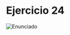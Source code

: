 # Ejercicio 24

![Enunciado](https://github.com/Lukas-De-Angelis-Riva/Estructura-Assembly/blob/master/Guia5/Ejercicio24/Enunciado.JPG)